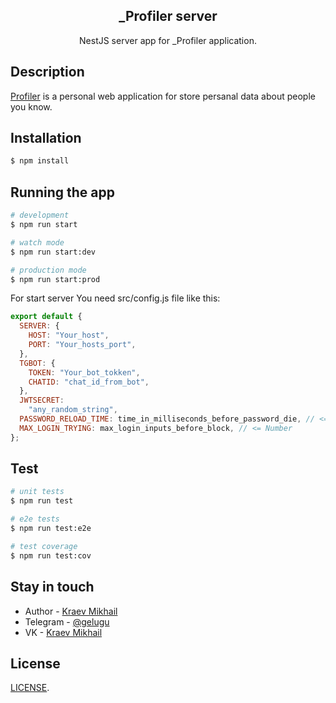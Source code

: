 <h2 align="center">_Profiler server</h2>

<p align="center">NestJS server app for _Profiler application.</p>

## Description

[Profiler](https://github.com/gelugu/profiler) is a personal web application for store persanal data about people you know.

## Installation

```bash
$ npm install
```

## Running the app

```bash
# development
$ npm run start

# watch mode
$ npm run start:dev

# production mode
$ npm run start:prod
```
For start server You need src/config.js file like this:
```js
export default {
  SERVER: {
    HOST: "Your_host",
    PORT: "Your_hosts_port",
  },
  TGBOT: {
    TOKEN: "Your_bot_tokken",
    CHATID: "chat_id_from_bot",
  },
  JWTSECRET:
    "any_random_string",
  PASSWORD_RELOAD_TIME: time_in_milliseconds_before_password_die, // <= Number
  MAX_LOGIN_TRYING: max_login_inputs_before_block, // <= Number
};

```

## Test

```bash
# unit tests
$ npm run test

# e2e tests
$ npm run test:e2e

# test coverage
$ npm run test:cov
```

## Stay in touch

- Author - [Kraev Mikhail](https://github/gelugu)
- Telegram - [@gelugu](https://tg.me/gelugu)
- VK - [Kraev Mikhail](https://vk.com/gelugu)

## License

[LICENSE](suck).
